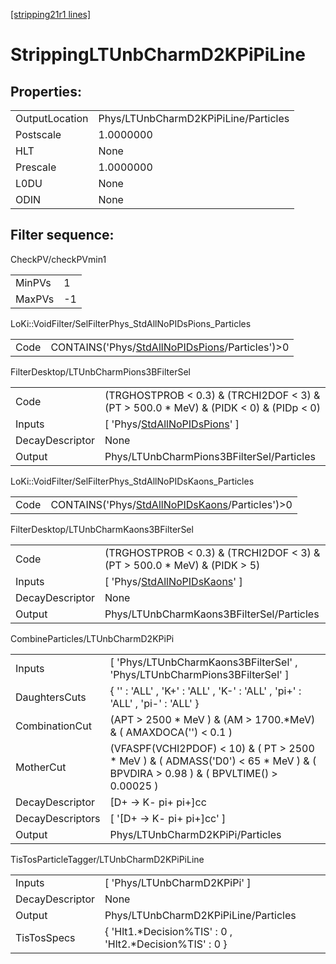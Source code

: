 [[stripping21r1 lines]](./stripping21r1-index)

# StrippingLTUnbCharmD2KPiPiLine

## Properties:

|                |                                      |
|----------------|--------------------------------------|
| OutputLocation | Phys/LTUnbCharmD2KPiPiLine/Particles |
| Postscale      | 1.0000000                            |
| HLT            | None                                 |
| Prescale       | 1.0000000                            |
| L0DU           | None                                 |
| ODIN           | None                                 |

## Filter sequence:

CheckPV/checkPVmin1

|        |     |
|--------|-----|
| MinPVs | 1   |
| MaxPVs | -1  |

LoKi::VoidFilter/SelFilterPhys_StdAllNoPIDsPions_Particles

|      |                                                                                                      |
|------|------------------------------------------------------------------------------------------------------|
| Code | CONTAINS('Phys/[StdAllNoPIDsPions](./stripping21r1-commonparticles-stdallnopidspions)/Particles')\>0 |

FilterDesktop/LTUnbCharmPions3BFilterSel

|                 |                                                                                            |
|-----------------|--------------------------------------------------------------------------------------------|
| Code            | (TRGHOSTPROB \< 0.3) & (TRCHI2DOF \< 3) & (PT \> 500.0 \* MeV) & (PIDK \< 0) & (PIDp \< 0) |
| Inputs          | [ 'Phys/[StdAllNoPIDsPions](./stripping21r1-commonparticles-stdallnopidspions)' ]        |
| DecayDescriptor | None                                                                                       |
| Output          | Phys/LTUnbCharmPions3BFilterSel/Particles                                                  |

LoKi::VoidFilter/SelFilterPhys_StdAllNoPIDsKaons_Particles

|      |                                                                                                      |
|------|------------------------------------------------------------------------------------------------------|
| Code | CONTAINS('Phys/[StdAllNoPIDsKaons](./stripping21r1-commonparticles-stdallnopidskaons)/Particles')\>0 |

FilterDesktop/LTUnbCharmKaons3BFilterSel

|                 |                                                                                     |
|-----------------|-------------------------------------------------------------------------------------|
| Code            | (TRGHOSTPROB \< 0.3) & (TRCHI2DOF \< 3) & (PT \> 500.0 \* MeV) & (PIDK \> 5)        |
| Inputs          | [ 'Phys/[StdAllNoPIDsKaons](./stripping21r1-commonparticles-stdallnopidskaons)' ] |
| DecayDescriptor | None                                                                                |
| Output          | Phys/LTUnbCharmKaons3BFilterSel/Particles                                           |

CombineParticles/LTUnbCharmD2KPiPi

|                  |                                                                                                                                     |
|------------------|-------------------------------------------------------------------------------------------------------------------------------------|
| Inputs           | [ 'Phys/LTUnbCharmKaons3BFilterSel' , 'Phys/LTUnbCharmPions3BFilterSel' ]                                                         |
| DaughtersCuts    | { '' : 'ALL' , 'K+' : 'ALL' , 'K-' : 'ALL' , 'pi+' : 'ALL' , 'pi-' : 'ALL' }                                                        |
| CombinationCut   | (APT \> 2500 \* MeV ) & (AM \> 1700.\*MeV) & ( AMAXDOCA('') \< 0.1 )                                                                |
| MotherCut        | (VFASPF(VCHI2PDOF) \< 10) & ( PT \> 2500 \* MeV ) & ( ADMASS('D0') \< 65 \* MeV ) & ( BPVDIRA \> 0.98 ) & ( BPVLTIME() \> 0.00025 ) |
| DecayDescriptor  | [D+ -\> K- pi+ pi+]cc                                                                                                             |
| DecayDescriptors | [ '[D+ -\> K- pi+ pi+]cc' ]                                                                                                     |
| Output           | Phys/LTUnbCharmD2KPiPi/Particles                                                                                                    |

TisTosParticleTagger/LTUnbCharmD2KPiPiLine

|                 |                                                           |
|-----------------|-----------------------------------------------------------|
| Inputs          | [ 'Phys/LTUnbCharmD2KPiPi' ]                            |
| DecayDescriptor | None                                                      |
| Output          | Phys/LTUnbCharmD2KPiPiLine/Particles                      |
| TisTosSpecs     | { 'Hlt1.\*Decision%TIS' : 0 , 'Hlt2.\*Decision%TIS' : 0 } |
